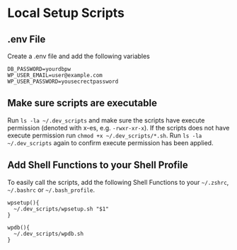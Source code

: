 # Local Setup Scripts

## .env File
Create a .env file and add the following variables
```
DB_PASSWORD=yourdbpw
WP_USER_EMAIL=user@example.com
WP_USER_PASSWORD=yousecrectpassword
```

## Make sure scripts are executable

Run `ls -la ~/.dev_scripts` and make sure the scripts have execute permission (denoted with x-es, e.g. `-rwxr-xr-x`).
If the scripts does not have execute permission run `chmod +x ~/.dev_scripts/*.sh`.
Run `ls -la ~/.dev_scripts` again to confirm execute permission has been applied.

## Add Shell Functions to your Shell Profile
To easily call the scripts, add the following Shell Functions to your `~/.zshrc`, `~/.bashrc` or `~/.bash_profile`.

```
wpsetup(){
  ~/.dev_scripts/wpsetup.sh "$1"
}

wpdb(){
  ~/.dev_scripts/wpdb.sh
}
```